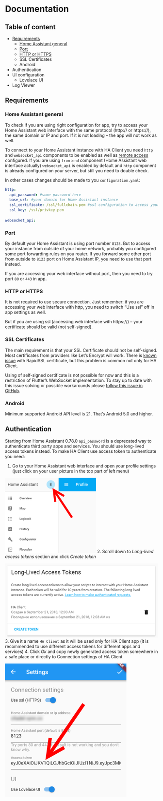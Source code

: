 # Documentation
## Table of content
- [Requirements](#requirements)
  - [Home Assistant general](#home-assistant-general)
  - [Port](#port)
  - [HTTP or HTTPS](#http-or-https)
  - SSL Certificates
  - Android
- Authentication
- UI configuration
  - Lovelace UI
- Log Viewer

## Requirements
### Home Assistant general
To check if you are using right configuration for app, try to access your Home Assistant web interface with the same protocol (http:// or https://), the same domain or IP and port. If it is not loading – the app will not work as well.

To connect to your Home Assistant instance with HA Client you need `http` and `websocket_api` components to be enabled as well as [remote access](https://www.home-assistant.io/docs/configuration/remote/) configured. If you are using `frontend` component (Home Assistant web interface actually) `websocket_api` is enabled by default and `http` component is already configured on your server, but still you need to double check.

In other cases changes should be made to you `configuration.yaml`:
```yaml
http:
  api_password: #some password here
  base_url: #your domain for Home Assistant instance
  ssl_certificate: /ssl/fullchain.pem #ssl configuration to access your HA by https
  ssl_key: /ssl/privkey.pem 

websocket_api:
```
### Port
By default your Home Assistant is using port number `8123`. But to access your instance from outside of your home network, probably you configured some port forwarding rules on you router. If you forward some other port from outside to `8123` port on Home Assistant IP, you need to use that port instead.

If you are accessing your web interface without port, then you need to try port `80` or `443` in app.
### HTTP or HTTPS
It is not required to use secure connection. Just remember: if you are accessing your web interface with http, you need to switch “Use ssl” off in app settings as well.

But if you are using ssl (accessing web interface with https://) – your certificate should be valid (not self-signed).
### SSL Certificates
The main requirement is that your SSL Certificate should not be self-signed. Most certificates from providers like Let’s Encrypt will work. There is [known issue](https://github.com/estevez-dev/ha_client_pub/issues/24) with RapidSSL certificate, but this problem is common not only for HA Client.

Using of self-signed certificate is not possible for now and this is a restriction of Flutter’s WebSocket implementation. To stay up to date with this issue solving or possible workarounds please [follow this issue in GitHub](https://github.com/estevez-dev/ha_client_pub/issues/3).
### Android
Minimum supported Android API level is 21. That’s Android 5.0 and higher.
## Authentication
Starting from Home Assistant 0.78.0 `api_password` is a deprecated way to authenticate third party apps and services. You should use long-lived access tokens instead. To make HA Client use access token to authenticate you need:
1. Go to your Home Assistant web interface and open your profile settings (just click on your user picture in the top part of left menu)

  ![image](/assets/images/ha_profile.png)
2. Scroll down to *Long-lived access tokens* section and click *Create token*

  ![image](/assets/images/ha_access_tokens.png)
3. Give it a name `HA Client` as it will be used only for HA Client app (it is recommended to use different access tokens for different apps and services)
4. Click *Ok* and copy newly generated access token somewhere in a safe place or directly to Connection settings of HA Client
  
  ![image](/assets/images/setting_access_token.png)
